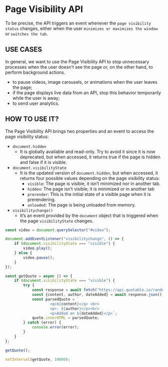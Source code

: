 Page Visibility API
===================

To be precise, the API triggers an event whenever the `page visibility status` changes, either when the user `minimizes or maximizes the window` or `switches the tab`.

## USE CASES

In general, we want to use the Page Visibility API to stop unnecessary processes when the user doesn’t see the page or, on the other hand, to perform background actions.

- to pause videos, image carousels, or animations when the user leaves the page;
- if the page displays live data from an API, stop this behavior temporarily while the user is away;
- to send user analytics.

## HOW TO USE IT? 

The Page Visibility API brings two properties and an event to access the page visibility status:

- `document.hidden`
	+ It is globally available and read-only. Try to avoid it since it is now deprecated, but when accessed, it returns true if the page is hidden and false if it is visible.
- `document.visibilityState`
	+ It is the updated version of `document.hidden`, but when accessed, it returns four possible values depending on the page visibility status:
		* `visible`: The page is visible, it isn’t minimized nor in another tab.
		* `hidden`: The page isn’t visible; it is minimized or in another tab
		* `prerender`: This is the initial state of a visible page when it is prerendering.
		* `unloaded`: The page is being unloaded from memory.
- `visibilitychange()`
	+ It’s an event provided by the `document` object that is triggered when the page `visibilityState` changes.

```js
const video = document.querySelector("#video");

document.addEventListener("visibilitychange", () => {
    if (document.visibilityState === "visible") {
        video.play();
    } else {
        video.pause();
    }
});
```

```js
const getQuote = async () => {
    if (document.visibilityState === "visible") {
        try {
            const response = await fetch("https://api.quotable.io/random");
            const {content, author, dateAdded} = await response.json();
            const parsedQuote = `
		            <q>${content}</q> <br> 
		            <p>- ${author}</p><br> 
		            <p>Added on ${dateAdded}</p>`;
            quote.innerHTML = parsedQuote;
        } catch (error) {
            console.error(error);
        }
    }
};

getQuote();

setInterval(getQuote, 10000);
```